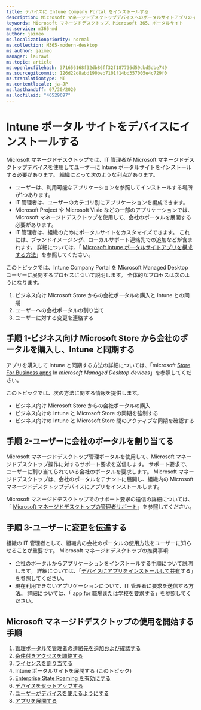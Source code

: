 ```yaml
---
title: デバイスに Intune Company Portal をインストールする
description: Microsoft マネージドデスクトップデバイスへのポータルサイトアプリのインストールに関する情報
keywords: Microsoft マネージドデスクトップ、Microsoft 365、ポータルサイト
ms.service: m365-md
author: jaimeo
ms.localizationpriority: normal
ms.collection: M365-modern-desktop
ms.author: jaimeo
manager: laurawi
ms.topic: article
ms.openlocfilehash: 371656168f32db86ff32f187736d59dbd5dbe749
ms.sourcegitcommit: 126d22d8abd190beb7101f14bd357005e4c729f0
ms.translationtype: MT
ms.contentlocale: ja-JP
ms.lasthandoff: 07/30/2020
ms.locfileid: "46529697"
---
```

# <a name="install-intune-company-portal-on-on-devices"></a>Intune ポータル サイトをデバイスにインストールする

Microsoft マネージドデスクトップでは、IT 管理者が Microsoft マネージドデスクトップデバイスを使用してユーザーに Intune ポータルサイトをインストールする必要があります。 組織にとって次のような利点があります。
- ユーザーは、利用可能なアプリケーションを参照してインストールする場所が1つあります。 
- IT 管理者は、ユーザーのカテゴリ別にアプリケーションを編成できます。  
- Microsoft Project や Microsoft Visio などの一部のアプリケーションでは、Microsoft マネージドデスクトップを使用して、会社のポータルを展開する必要があります。
- IT 管理者は、組織のためにポータルサイトをカスタマイズできます。 これには、ブランドイメージング、ローカルサポート連絡先での追加などが含まれます。 詳細については、「 [Microsoft Intune ポータルサイトアプリを構成する方法](https://docs.microsoft.com/intune/company-portal-app)」を参照してください。   

このトピックでは、Intune Company Portal を Microsoft Managed Desktop ユーザーに展開するプロセスについて説明します。 全体的なプロセスは次のようになります。
1. ビジネス向け Microsoft Store からの会社ポータルの購入と Intune との同期
2. ユーザーへの会社ポータルの割り当て
3. ユーザーに対する変更を連絡する

## <a name="step-1---purchase-company-portal-from-microsoft-store-for-business-and-sync-with-intune"></a>手順 1-ビジネス向け Microsoft Store から会社のポータルを購入し、Intune と同期する
アプリを購入して Intune と同期する方法の詳細については、「microsoft [Store For Business apps](deploy-apps.md#msfb-apps) In *microsoft Managed Desktop devices*」を参照してください。

このトピックでは、次の方法に関する情報を提供します。 
- ビジネス向け Microsoft Store からの会社ポータルの購入 
- ビジネス向けの Intune と Microsoft Store の同期を強制する
- ビジネス向けの Intune と Microsoft Store 間のアクティブな同期を確認する 

## <a name="step-2---assign-company-portal-to-your-users"></a>手順 2-ユーザーに会社のポータルを割り当てる
Microsoft マネージドデスクトップ管理ポータルを使用して、Microsoft マネージドデスクトップ操作に対するサポート要求を送信します。 サポート要求で、ユーザーに割り当てられている会社のポータルを要求します。 Microsoft マネージドデスクトップは、会社のポータルをテナントに展開し、組織内の Microsoft マネージドデスクトップデバイスにアプリをインストールします。

Microsoft マネージドデスクトップでのサポート要求の送信の詳細については、「 [Microsoft マネージドデスクトップの管理者サポート](../working-with-managed-desktop/admin-support.md)」を参照してください。

## <a name="step-3---communicate-change-to-your-users"></a>手順 3-ユーザーに変更を伝達する
組織の IT 管理者として、組織内の会社のポータルの使用方法をユーザーに知らせることが重要です。 Microsoft マネージドデスクトップの推奨事項:
- 会社のポータルからアプリケーションをインストールする手順について説明します。 詳細については、「[デバイスにアプリをインストールして共有](https://docs.microsoft.com/intune-user-help/install-apps-cpapp-windows)する」を参照してください。
- 現在利用できないアプリケーションについて、IT 管理者に要求を送信する方法。 詳細については、「 [app for 職場または学校を要求する](https://docs.microsoft.com/intune-user-help/install-apps-cpapp-windows#request-an-app-for-work-or-school)」を参照してください。  

## <a name="steps-to-get-started-with-microsoft-managed-desktop"></a>Microsoft マネージドデスクトップの使用を開始する手順

1. [管理ポータルで管理者の連絡先を追加および確認する](add-admin-contacts.md)
2. [条件付きアクセスを調整する](conditional-access.md)
3. [ライセンスを割り当てる](assign-licenses.md)
4. Intune ポータルサイトを展開する (このトピック)
5. [Enterprise State Roaming を有効にする](enterprise-state-roaming.md)
6. [デバイスをセットアップする](set-up-devices.md)
7. [ユーザーがデバイスを使えるようにする](get-started-devices.md)
8. [アプリを展開する](deploy-apps.md)
